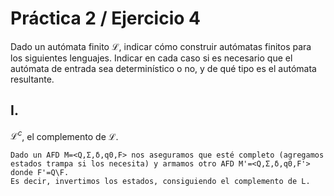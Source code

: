 # Práctica 2 / Ejercicio 4  
Dado un autómata finito $\mathscr{L}$, indicar cómo construir autómatas finitos para los siguientes lenguajes. Indicar en cada caso si es necesario que el autómata de entrada sea determinístico o no, y de qué tipo es el autómata resultante.  
## I. 
$\mathscr{L}^c$, el complemento de $\mathscr{L}$.  
```
Dado un AFD M=<Q,Σ,δ,q0,F> nos aseguramos que esté completo (agregamos estados trampa si los necesita) y armamos otro AFD M'=<Q,Σ,δ,q0,F'> donde F'=Q\F.
Es decir, invertimos los estados, consiguiendo el complemento de L.
```
